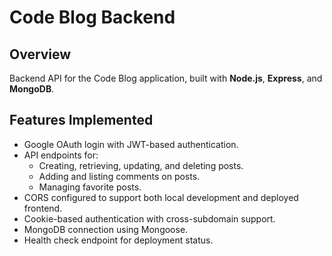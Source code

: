 # Code Blog Backend

## Overview
Backend API for the Code Blog application, built with **Node.js**, **Express**, and **MongoDB**.

## Features Implemented
- Google OAuth login with JWT-based authentication.
- API endpoints for:
  - Creating, retrieving, updating, and deleting posts.
  - Adding and listing comments on posts.
  - Managing favorite posts.
- CORS configured to support both local development and deployed frontend.
- Cookie-based authentication with cross-subdomain support.
- MongoDB connection using Mongoose.
- Health check endpoint for deployment status.